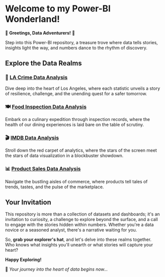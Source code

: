 # Welcome to my Power-BI Wonderland!

🌟 **Greetings, Data Adventurers!** 🌟

Step into this Power-BI repository, a treasure trove where data tells stories, insights light the way, and numbers dance to the rhythm of discovery.
## Explore the Data Realms

### 🚓 [LA Crime Data Analysis](https://github.com/Pramita0410/Power-BI/tree/main/Crime%20Data%20Analysis-%20LA)
Dive deep into the heart of Los Angeles, where each statistic unveils a story of resilience, challenge, and the unending quest for a safer tomorrow.

### 🍽️ [Food Inspection Data Analysis](https://github.com/Pramita0410/Power-BI/tree/main/Food%20Inspection%20Data%20Analysis)
Embark on a culinary expedition through inspection records, where the health of our dining experiences is laid bare on the table of scrutiny.

### 🎬 [IMDB Data Analysis](https://github.com/Pramita0410/Power-BI/tree/main/IMDB%20Data%20Analysis)
Stroll down the red carpet of analytics, where the stars of the screen meet the stars of data visualization in a blockbuster showdown.

### 📊 [Product Sales Data Analysis](https://github.com/Pramita0410/Power-BI/tree/main/Product%20Sales%20Analysis)
Navigate the bustling aisles of commerce, where products tell tales of trends, tastes, and the pulse of the marketplace.

## Your Invitation

This repository is more than a collection of datasets and dashboards; it's an invitation to curiosity, a challenge to explore beyond the surface, and a call to engage with the stories hidden within numbers. Whether you're a data novice or a seasoned analyst, there's a narrative waiting for you.

So, **grab your explorer's hat**, and let's delve into these realms together. Who knows what insights you'll unearth or what stories will capture your heart?

**Happy Exploring!**

🚀 _Your journey into the heart of data begins now..._
